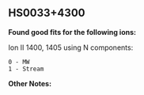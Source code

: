 ## HS0033+4300
**Found good fits for the following ions:**

Ion II 1400, 1405 using N components:
```
0 - MW
1 - Stream
```


**Other Notes:**

